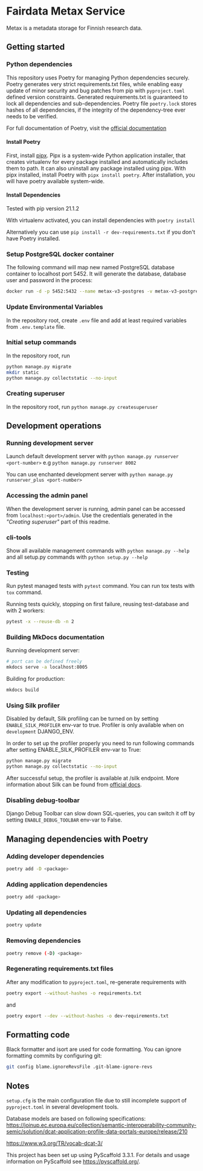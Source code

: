 # Fairdata Metax Service

Metax is a metadata storage for Finnish research data.

## Getting started

### Python dependencies

This repository uses Poetry for managing Python dependencies securely. Poetry generates very strict requirements.txt files, while enabling easy update of minor security and bug patches from pip with `pyproject.toml` defined version constraints. Generated requirements.txt is guaranteed to lock all dependencies and sub-dependencies. Poetry file `poetry.lock` stores hashes of all dependencies, if the integrity of the dependency-tree ever needs to be verified. 

For full documentation of Poetry, visit the [official documentation](https://python-poetry.org/docs/)

#### Install Poetry

First, install [pipx](https://github.com/pypa/pipx). Pipx is a system-wide Python application installer, that creates virtualenv for every package installed and automatically includes them to path. It can also uninstall any package installed using pipx.  With pipx installed, install Poetry with `pipx install poetry`. After installation, you will have poetry available system-wide. 

#### Install Dependencies

Tested with pip version 21.1.2

With virtualenv activated, you can install dependencies with `poetry install`

Alternatively you can use `pip install -r dev-requirements.txt` if you don't have Poetry installed. 

### Setup PostgreSQL docker container

The following command will map new named PostgreSQL database container to localhost port 5452. It will generate the database, database user and password in the process:

```bash
docker run -d -p 5452:5432 --name metax-v3-postgres -v metax-v3-postgres:/var/lib/postgresql/data -e POSTGRES_USER=<db_user> -e POSTGRES_PASSWORD=<password> -e POSTGRES_DB=metax_db --restart=always  postgres:12`
```

### Update Environmental Variables

In the repository root, create `.env` file and add at least required variables from `.env.template` file.

### Initial setup commands

In the repository root, run 

```bash
python manage.py migrate
mkdir static
python manage.py collectstatic --no-input 
```

### Creating superuser

In the repository root, run `python manage.py createsuperuser`


## Development operations

### Running development server

Launch default development server with `python manage.py runserver <port-number>` e.g `python manage.py runserver 8002`

You can use enchanted development server with `python manage.py runserver_plus <port-number>`

### Accessing the admin panel

When the development server is running, admin panel can be accessed from `localhost:<port>/admin`. Use the credentials generated in the _"Creating superuser"_ part of this readme.

### cli-tools

Show all available management commands with `python manage.py --help` and all setup.py commands with `python setup.py --help`

### Testing

Run pytest managed tests with `pytest` command. You can run tox tests with `tox` command.

Running tests quickly, stopping on first failure, reusing test-database and with 2 workers:

```bash
pytest -x --reuse-db -n 2
```

### Building MkDocs documentation

Running development server:

```bash
# port can be defined freely
mkdocs serve -a localhost:8005
```

Building for production:

```bash
mkdocs build
```

### Using Silk profiler

Disabled by default, Silk profiling can be turned on by setting `ENABLE_SILK_PROFILER` env-var to true. Profiler is only available when on `development` DJANGO_ENV.

In order to set up the profiler properly you need to run following commands after setting ENABLE_SILK_PROFILER env-var to True:

```bash
python manage.py migrate
python manage.py collectstatic --no-input
```

After successful setup, the profiler is available at /silk endpoint. More information about Silk can be found from [official docs](https://github.com/jazzband/django-silk).

### Disabling debug-toolbar

Django Debug Toolbar can slow down SQL-queries, you can switch it off by setting `ENABLE_DEBUG_TOOLBAR` env-var to False.

## Managing dependencies with Poetry

### Adding developer dependencies 

```bash
poetry add -D <package>
```

### Adding application dependencies

```bash
poetry add <package>
```

### Updating all dependencies

```bash
poetry update
```

### Removing dependencies

```bash
poetry remove (-D) <package>
```

### Regenerating requirements.txt files

After any modification to `pyproject.toml`, re-generate requirements with 
```bash
poetry export --without-hashes -o requirements.txt
``` 
and 
```bash
poetry export --dev --without-hashes -o dev-requirements.txt 
```

## Formatting code

Black formatter and isort are used for code formatting. You can ignore formatting commits by configuring git:

```bash
git config blame.ignoreRevsFile .git-blame-ignore-revs
```


## Notes

`setup.cfg` is the main configuration file due to still incomplete support of `pyproject.toml` in several development tools.

Database models are based on following specifications:
https://joinup.ec.europa.eu/collection/semantic-interoperability-community-semic/solution/dcat-application-profile-data-portals-europe/release/210

https://www.w3.org/TR/vocab-dcat-3/

This project has been set up using PyScaffold 3.3.1. For details and usage
information on PyScaffold see https://pyscaffold.org/.
